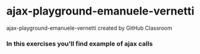 # ajax-playground-emanuele-vernetti
ajax-playground-emanuele-vernetti created by GitHub Classroom

### In this exercises you'll find example of ajax calls
